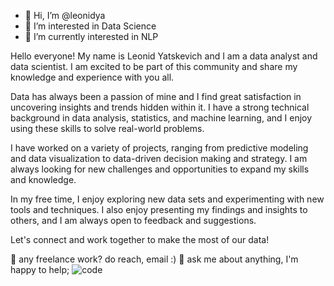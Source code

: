 - 👋 Hi, I’m @leonidya
- 👀 I’m interested in Data Science
- 🌱 I’m currently interested in NLP

<!---
leonidya/leonidya is a ✨ special ✨ repository because its `README.md` (this file) appears on your GitHub profile.
You can click the Preview link to take a look at your changes.
--->

Hello everyone! My name is Leonid Yatskevich and I am a data analyst and data scientist. I am excited to be part of this community and share my knowledge and experience with you all.

Data has always been a passion of mine and I find great satisfaction in uncovering insights and trends hidden within it. I have a strong technical background in data analysis, statistics, and machine learning, and I enjoy using these skills to solve real-world problems.

I have worked on a variety of projects, ranging from predictive modeling and data visualization to data-driven decision making and strategy. I am always looking for new challenges and opportunities to expand my skills and knowledge.

In my free time, I enjoy exploring new data sets and experimenting with new tools and techniques. I also enjoy presenting my findings and insights to others, and I am always open to feedback and suggestions.

Let's connect and work together to make the most of our data!

💼 any freelance work? do reach, email :)
💬 ask me about anything, I'm happy to help; ![code](https://user-images.githubusercontent.com/53173112/218266632-9f0ebb51-3a74-40c1-b4dd-09069b0cd45f.gif)
